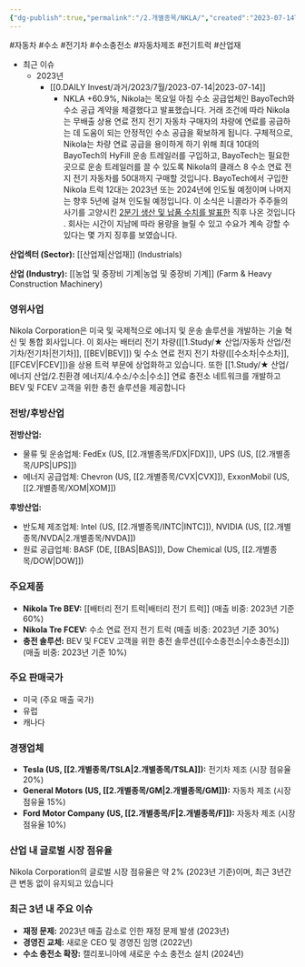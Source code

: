 ```yaml
---
{"dg-publish":true,"permalink":"/2.개별종목/NKLA/","created":"2023-07-14T10:40:51.351+09:00","updated":"2025-07-29T21:37:04.976+09:00"}
---
```


#자동차 #수소 #전기차 #수소충전소 #자동차제조 #전기트럭 #산업재 

- 최근 이슈
	- 2023년
		- [[0.DAILY Invest/과거/2023/7월/2023-07-14\|2023-07-14]]
			- NKLA +60.9%, Nikola는 목요일 아침 수소 공급업체인 BayoTech와 수소 공급 계약을 체결했다고 발표했습니다. 거래 조건에 따라 Nikola는 무배출 상용 연료 전지 전기 자동차 구매자의 차량에 연료를 공급하는 데 도움이 되는 안정적인 수소 공급을 확보하게 됩니다. 구체적으로, Nikola는 차량 연료 공급을 용이하게 하기 위해 최대 10대의 BayoTech의 HyFill 운송 트레일러를 구입하고, BayoTech는 필요한 곳으로 운송 트레일러를 끌 수 있도록 Nikola의 클래스 8 수소 연료 전지 전기 자동차를 50대까지 구매할 것입니다. BayoTech에서 구입한 Nikola 트럭 12대는 2023년 또는 2024년에 인도될 예정이며 나머지는 향후 5년에 걸쳐 인도될 예정입니다. 이 소식은 니콜라가 주주들의 사기를 고양시킨 [2분기 생산 및 납품 수치를 발표한](https://www.fool.com/investing/2023/07/08/is-nikola-corporation-stock-a-buy-now/) 직후 나온 것입니다 . 회사는 시간이 지남에 따라 용량을 늘릴 수 있고 수요가 계속 강할 수 있다는 몇 가지 징후를 보였습니다.


**산업섹터 (Sector):** [[산업재\|산업재]] (Industrials)  

**산업 (Industry):** [[농업 및 중장비 기계\|농업 및 중장비 기계]] (Farm & Heavy Construction Machinery)

### 영위사업

Nikola Corporation은 미국 및 국제적으로 에너지 및 운송 솔루션을 개발하는 기술 혁신 및 통합 회사입니다. 이 회사는 배터리 전기 차량([[1.Study/★ 산업/자동차 산업/전기차/전기차\|전기차]], [[BEV\|BEV]]) 및 수소 연료 전지 전기 차량([[수소차\|수소차]], [[FCEV\|FCEV]])을 상용 트럭 부문에 상업화하고 있습니다. 또한 [[1.Study/★ 산업/에너지 산업/2.친환경 에너지/4.수소/수소\|수소]] 연료 충전소 네트워크를 개발하고 BEV 및 FCEV 고객을 위한 충전 솔루션을 제공합니다

### 전방/후방산업

**전방산업:**

- 물류 및 운송업체: FedEx (US, [[2.개별종목/FDX\|FDX]]), UPS (US, [[2.개별종목/UPS\|UPS]])
- 에너지 공급업체: Chevron (US, [[2.개별종목/CVX\|CVX]]), ExxonMobil (US, [[2.개별종목/XOM\|XOM]])

**후방산업:**

- 반도체 제조업체: Intel (US, [[2.개별종목/INTC\|INTC]]), NVIDIA (US, [[2.개별종목/NVDA\|2.개별종목/NVDA]])
- 원료 공급업체: BASF (DE, [[BAS\|BAS]]), Dow Chemical (US, [[2.개별종목/DOW\|DOW]])

### 주요제품

- **Nikola Tre BEV:** [[배터리 전기 트럭\|배터리 전기 트럭]] (매출 비중: 2023년 기준 60%)
- **Nikola Tre FCEV:** 수소 연료 전지 전기 트럭 (매출 비중: 2023년 기준 30%)
- **충전 솔루션:** BEV 및 FCEV 고객을 위한 충전 솔루션([[수소충전소\|수소충전소]]) (매출 비중: 2023년 기준 10%)

### 주요 판매국가

- 미국 (주요 매출 국가)
- 유럽
- 캐나다

### 경쟁업체

- **Tesla (US, [[2.개별종목/TSLA\|2.개별종목/TSLA]]):** 전기차 제조 (시장 점유율 20%)
- **General Motors (US, [[2.개별종목/GM\|2.개별종목/GM]]):** 자동차 제조 (시장 점유율 15%)
- **Ford Motor Company (US, [[2.개별종목/F\|2.개별종목/F]]):** 자동차 제조 (시장 점유율 10%)

### 산업 내 글로벌 시장 점유율

Nikola Corporation의 글로벌 시장 점유율은 약 2% (2023년 기준)이며, 최근 3년간 큰 변동 없이 유지되고 있습니다

### 최근 3년 내 주요 이슈

- **재정 문제:** 2023년 매출 감소로 인한 재정 문제 발생 (2023년)
- **경영진 교체:** 새로운 CEO 및 경영진 임명 (2022년)
- **수소 충전소 확장:** 캘리포니아에 새로운 수소 충전소 설치 (2024년)
